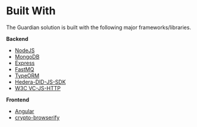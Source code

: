 # Built With

The Guardian solution is built with the following major frameworks/libraries.

**Backend**

* [NodeJS](https://nodejs.org)
* [MongoDB](https://www.mongodb.com)
* [Express](https://expressjs.com)
* [FastMQ](https://www.npmjs.com/package/fastmq)
* [TypeORM](https://typeorm.io)
* [Hedera-DID-JS-SDK](https://github.com/hashgraph/did-sdk-js)
* [W3C VC-JS-HTTP](https://w3c.github.io/vc-data-model/)

**Frontend**

* [Angular](https://angular.io)
* [crypto-browserify](https://www.npmjs.com/package/crypto-browserify)
